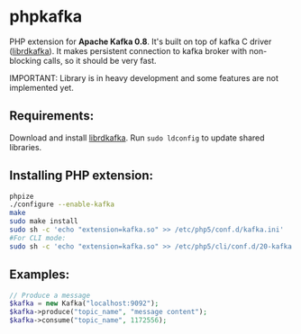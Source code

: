 phpkafka
========

PHP extension for **Apache Kafka 0.8**. It's built on top of kafka C driver ([librdkafka](https://github.com/edenhill/librdkafka/)).
It makes persistent connection to kafka broker with non-blocking calls, so it should be very fast.

IMPORTANT: Library is in heavy development and some features are not implemented yet.

Requirements:
-------------
Download and install [librdkafka](https://github.com/edenhill/librdkafka/). Run `sudo ldconfig` to update shared libraries.

Installing PHP extension:
----------
```bash
phpize
./configure --enable-kafka
make
sudo make install
sudo sh -c 'echo "extension=kafka.so" >> /etc/php5/conf.d/kafka.ini'
#For CLI mode:
sudo sh -c 'echo "extension=kafka.so" >> /etc/php5/cli/conf.d/20-kafka.ini'
```

Examples:
--------
```php
// Produce a message
$kafka = new Kafka("localhost:9092");
$kafka->produce("topic_name", "message content");
$kafka->consume("topic_name", 1172556);
```